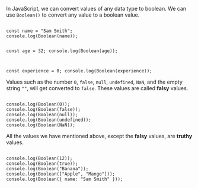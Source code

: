 In JavaScript, we can convert
values of any data type to boolean.
We can use `Boolean()` to convert
any value to a boolean value.

<codeblock language="javascript" type="lesson">
<code>
const name = "Sam Smith";
console.log(Boolean(name));

const age = 32;
console.log(Boolean(age));

const experience = 0;
console.log(Boolean(experience));
</code>
</codeblock>

Values such as the number `0`,
`false`, `null`, `undefined`, `NaN`,
and
the empty string `""`,
will get converted to `false`.
These values are called
**falsy** values.

<codeblock language="javascript" type="lesson">
<code>
console.log(Boolean(0));
console.log(Boolean(false));
console.log(Boolean(null));
console.log(Boolean(undefined));
console.log(Boolean(NaN));
</code>
</codeblock>

All the values
we have mentioned above,
except the **falsy** values,
are **truthy** values.

<codeblock language="javascript" type="lesson">
<code>
console.log(Boolean(12));
console.log(Boolean(true));
console.log(Boolean("Banana"));
console.log(Boolean(["Apple", "Mango"]));
console.log(Boolean({ name: "Sam Smith" }));
</code>
</codeblock>
